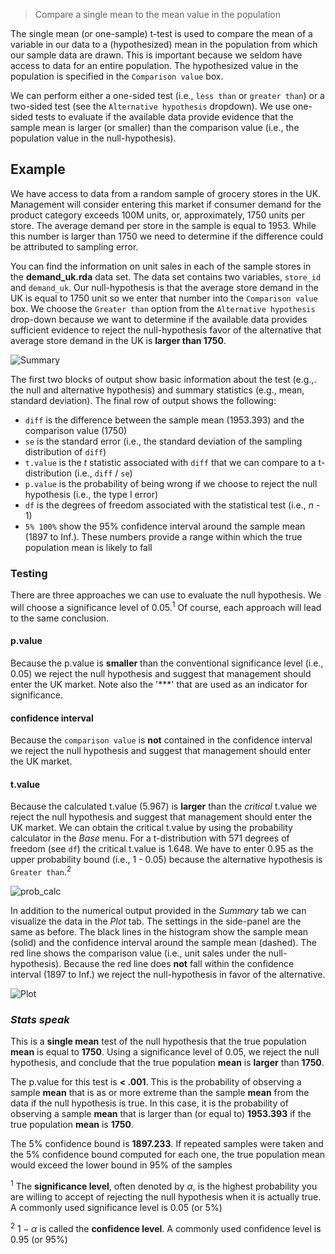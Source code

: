 > Compare a single mean to the mean value in the population

The single mean (or one-sample) t-test is used to compare the mean of a variable in our data to a (hypothesized) mean in the population from which our sample data are drawn. This is important because we seldom have access to data for an entire population. The hypothesized value in the population is specified in the `Comparison value` box.

We can perform either a one-sided test (i.e., `less than` or `greater than`) or a two-sided test (see the `Alternative hypothesis` dropdown). We use one-sided tests to evaluate if the available data provide evidence that the sample mean is larger (or smaller) than the comparison value (i.e., the population value in the null-hypothesis).

## Example

We have access to data from a random sample of grocery stores in the UK. Management will consider entering this market if consumer demand for the product category exceeds 100M units, or, approximately, 1750 units per store. The average demand per store in the sample is equal to 1953. While this number is larger than 1750 we need to determine if the difference could be attributed to sampling error.

You can find the information on unit sales in each of the sample stores in the **demand\_uk.rda** data set. The data set contains two variables, `store_id` and `demand_uk`. Our null-hypothesis is that the average store demand in the UK is equal to 1750 unit so we enter that number into the `Comparison value` box. We choose the `Greater than` option from the `Alternative hypothesis` drop-down because we want to determine if the available data provides sufficient evidence to reject the null-hypothesis favor of the alternative that average store demand in the UK is **larger than 1750**.

![Summary](figures_quant/single_mean_summary.png)

The first two blocks of output show basic information about the test (e.g.,. the null and alternative hypothesis) and summary statistics (e.g., mean, standard deviation). The final row of output shows the following:

* `diff` is the difference between the sample mean (1953.393) and the comparison value (1750)
* `se` is the standard error (i.e., the standard deviation of the sampling distribution of `diff`)
* `t.value` is the _t_ statistic associated with `diff` that we can compare to a t-distribution (i.e., `diff` / `se`)
* `p.value` is the probability of being wrong if we choose to reject the null hypothesis (i.e., the type I error)
* `df` is the degrees of freedom associated with the statistical test (i.e., _n_ - 1)
* `5% 100%` show the 95% confidence interval around the sample mean (1897 to Inf.). These numbers provide a range within which the true population mean is likely to fall

### Testing

There are three approaches we can use to evaluate the null hypothesis. We will choose a significance level of 0.05.<sup>1</sup> Of course, each approach will lead to the same conclusion.

#### p.value

Because the p.value is **smaller** than the conventional significance level (i.e., 0.05) we reject the null hypothesis and suggest that management should enter the UK market. Note also the '***' that are used as an indicator for significance.

#### confidence interval

Because the `comparison value` is **not** contained in the confidence interval we reject the null hypothesis and suggest that management should enter the UK market.

#### t.value

Because the calculated t.value (5.967) is **larger** than the _critical_ t.value we reject the null hypothesis and suggest that management should enter the UK market. We can obtain the critical t.value by using the probability calculator in the _Base_ menu. For a t-distribution with 571 degrees of freedom (see `df`) the critical t.value is 1.648. We have to enter 0.95 as the upper probability bound (i.e., 1 - 0.05) because the alternative hypothesis is `Greater than`.<sup>2</sup>

![prob_calc](figures_quant/single_mean_prob_calc.png)

In addition to the numerical output provided in the _Summary_ tab we can visualize the data in the _Plot_ tab. The settings in the side-panel are the same as before. The black lines in the histogram show the sample mean (solid) and the confidence interval around the sample mean (dashed). The red line shows the comparison value (i.e., unit sales under the null-hypothesis). Because the red line does **not** fall within the confidence interval (1897 to Inf.) we reject the null-hypothesis in favor of the alternative.

![Plot](figures_quant/single_mean_plot.png)

### _Stats speak_

This is a **single mean** test of the null hypothesis that the true population **mean** is equal to **1750**. Using a significance level of 0.05, we reject the null hypothesis, and conclude that the true population **mean** is **larger** than **1750**.

The p.value for this test is **< .001**. This is the probability of observing a sample **mean** that is as or more extreme than the sample **mean** from the data if the null hypothesis is true. In this case, it is the probability of observing a sample **mean** that is larger than (or equal to) **1953.393** if the true population **mean** is **1750**.

The 5% confidence bound is **1897.233**. If repeated samples were taken and the 5% confidence bound computed for each one, the true population mean would exceed the lower bound in 95% of the samples

<sup>1</sup> The **significance level**, often denoted by $\alpha$, is the highest probability you are willing to accept of rejecting the null hypothesis when it is actually true. A commonly used significance level is 0.05 (or 5%)

<sup>2</sup> $1 - \alpha$ is called the **confidence level**. A commonly used confidence level is 0.95 (or 95%)

<!--
To be more precise, if repeated samples were taken and the 95% confidence interval was computed for each sample, 95% of the intervals would contain the true population mean
-->
